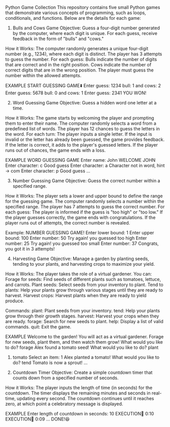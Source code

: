Python Game Collection
This repository contains five small Python games that demonstrate various concepts of programming, such as loops, conditionals, and functions. Below are the details for each game:


1. Bulls and Cows Game
Objective: Guess a four-digit number generated by the computer, where each digit is unique. For each guess, receive feedback in the form of "bulls" and "cows."

How it Works:
The computer randomly generates a unique four-digit number (e.g., 1234), where each digit is distinct.
The player has 3 attempts to guess the number.
For each guess:
Bulls indicate the number of digits that are correct and in the right position.
Cows indicate the number of correct digits that are in the wrong position.
The player must guess the number within the allowed attempts.

EXAMPLE
START GUESSING GAME⬇️
Enter guess: 1234
bull: 1 and cows: 2
Enter guess: 5678
bull: 0 and cows: 1
Enter guess: 2341
YOU WON!


2. Word Guessing Game
Objective: Guess a hidden word one letter at a time.

How it Works:
The game starts by welcoming the player and prompting them to enter their name.
The computer randomly selects a word from a predefined list of words.
The player has 12 chances to guess the letters in the word.
For each turn:
The player inputs a single letter.
If the input is invalid or the letter has already been guessed, the game provides feedback.
If the letter is correct, it adds to the player's guessed letters.
If the player runs out of chances, the game ends with a loss.

EXAMPLE
WORD GUESSING GAME
Enter name: John
WELCOME JOHN
Enter character: c
Good guess
Enter character: a
Character not in word, hint -> com
Enter character: p
Good guess
...



3. Number Guessing Game
Objective: Guess the correct number within a specified range.

How it Works:
The player sets a lower and upper bound to define the range for the guessing game.
The computer randomly selects a number within the specified range.
The player has 7 attempts to guess the correct number.
For each guess:
The player is informed if the guess is "too high" or "too low."
If the player guesses correctly, the game ends with congratulations.
If the player runs out of attempts, the correct number is revealed.


Example:
NUMBER GUESSING GAME!
Enter lower bound: 1
Enter upper bound: 100
Enter number: 50
Try again! you guessed too high
Enter number: 25
Try again! you guessed too small
Enter number: 37
Congrats, you got it in 3 attempts!


4. Harvesting Game
Objective: Manage a garden by planting seeds, tending to your plants, and harvesting crops to maximize your yield.

How it Works:
The player takes the role of a virtual gardener.
You can:
Forage for seeds: Find seeds of different plants such as tomatoes, lettuce, and carrots.
Plant seeds: Select seeds from your inventory to plant.
Tend to plants: Help your plants grow through various stages until they are ready to harvest.
Harvest crops: Harvest plants when they are ready to yield produce.

Commands:
plant: Plant seeds from your inventory.
tend: Help your plants grow through their growth stages.
harvest: Harvest your crops when they are ready.
forage: Search for new seeds to plant.
help: Display a list of valid commands.
quit: Exit the game.

EXAMPLE
Welcome to the garden! You will act as a virtual gardener.
Forage for new seeds, plant them, and then watch them grow!
What would you like to do? forage
Alex found a tomato seed!
What would you like to do? plant
1. tomato
Select an item: 1
Alex planted a tomato!
What would you like to do? tend
Tomato is now a sprout!
...


5. Countdown Timer
Objective: Create a simple countdown timer that counts down from a specified number of seconds.

How it Works:
The player inputs the length of time (in seconds) for the countdown.
The timer displays the remaining minutes and seconds in real-time, updating every second.
The countdown continues until it reaches zero, at which point a celebratory message is displayed.


EXAMPLE
Enter length of countdown in seconds: 10
EXECUTION🔫
0:10
EXECUTION🔫
0:09
...
DONE!😆




